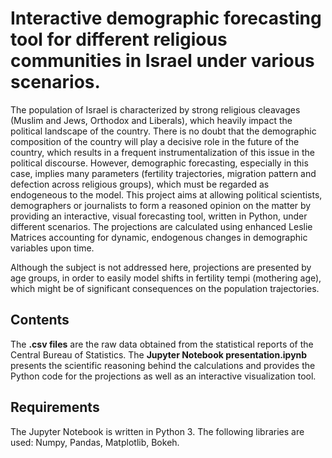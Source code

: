 # Interactive demographic forecasting tool for different religious communities in Israel under various scenarios.

The population of Israel is characterized by strong religious cleavages (Muslim and Jews, Orthodox and Liberals), which heavily impact the political landscape of the country. 
There is no doubt that the demographic composition of the country will play a decisive role in the future of the country, which results in a frequent instrumentalization of this issue in the political discourse.
However, demographic forecasting, especially in this case, implies many parameters (fertility trajectories, migration pattern and defection across religious groups), which must be regarded as endogeneous to the model. 
This project aims at allowing political scientists, demographers or journalists to form a reasoned opinion on the matter by providing an interactive, visual forecasting tool, written in Python, under different scenarios.
The projections are calculated using enhanced Leslie Matrices accounting for dynamic, endogenous changes in demographic variables upon time. 

Although the subject is not addressed here, projections are presented by age groups, in order to easily model shifts in fertility tempi (mothering age), which might be of significant consequences on the population trajectories.

## Contents
The **.csv files** are the raw data obtained from the statistical reports of the Central Bureau of Statistics. The **Jupyter Notebook presentation.ipynb** presents the scientific reasoning behind the calculations and provides the Python code for the projections as well as an interactive visualization tool. 

## Requirements
The Jupyter Notebook is written in Python 3. The following libraries are used:
Numpy, Pandas, Matplotlib, Bokeh.

